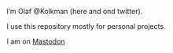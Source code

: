 I’m Olaf @Kolkman (here and ond twitter).

I use this repository mostly for personal projects.


I am on <a rel="me" href="https://social.secret-wg.org/@olaf">Mastodon</a>
<!---
Kolkman/Kolkman is a ✨ special ✨ repository because its `README.md` (this file) appears on your GitHub profile.
You can click the Preview link to take a look at your changes.
--->
